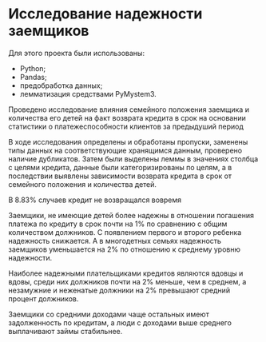 # Исследование надежности заемщиков

Для этого проекта были использованы: 
- Python;
- Pandas;
- предобработка данных;
- лемматизация средствами PyMystem3.

Проведено исследование влияния семейного положения заемщика и количества его детей на факт возврата кредита в срок на основании статистики о платежеспособности клиентов за предыдуший период

В ходе исследования определены и обработаны пропуски, заменены типы данных на соответствующие хранящимся данным, проверено наличие дубликатов. Затем были выделены леммы в значениях столбца с целями кредита, данные были категоризированы по целям, а в последствии выявлены зависимости возврата кредита в срок от семейного положения и количества детей.

В 8.83% случаев кредит не возвращался вовремя

Заемщики, не имеющие детей более надежны в отношении погашения платежа по кредиту в срок почти на 1% по сравнению с общим количеством должников. С появлением первого и второго ребенка надежность снижается. А в многодетных семьях надежность заемщиков уменьшается на 2% по отношению к среднему уровню надежности.

Наиболее надежными плательщиками кредитов являются вдовцы и вдовы, среди них должников почти на 2% меньше, чем в среднем, а незамужние и неженатые должники на 2% превышают средний процент должников.

Заемщики со средними доходами чаще остальных имеют задолженность по кредитам, а люди с доходами выше среднего выплачивают займы стабильнее.
